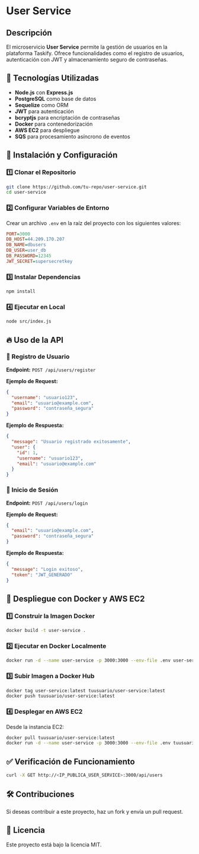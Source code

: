 # User Service

## Descripción
El microservicio **User Service** permite la gestión de usuarios en la plataforma Taskify. Ofrece funcionalidades como el registro de usuarios, autenticación con JWT y almacenamiento seguro de contraseñas.

## 🚀 Tecnologías Utilizadas
- **Node.js** con **Express.js**
- **PostgreSQL** como base de datos
- **Sequelize** como ORM
- **JWT** para autenticación
- **bcryptjs** para encriptación de contraseñas
- **Docker** para contenedorización
- **AWS EC2** para despliegue
- **SQS** para procesamiento asíncrono de eventos

## 📌 Instalación y Configuración
### 1️⃣ Clonar el Repositorio
```sh
git clone https://github.com/tu-repo/user-service.git
cd user-service
```

### 2️⃣ Configurar Variables de Entorno
Crear un archivo `.env` en la raíz del proyecto con los siguientes valores:
```ini
PORT=3000
DB_HOST=44.209.170.207
DB_NAME=dbusers
DB_USER=user_db
DB_PASSWORD=12345
JWT_SECRET=supersecretkey
```

### 3️⃣ Instalar Dependencias
```sh
npm install
```

### 4️⃣ Ejecutar en Local
```sh
node src/index.js
```

## 🔥 Uso de la API
### **📝 Registro de Usuario**
**Endpoint:** `POST /api/users/register`

**Ejemplo de Request:**
```json
{
  "username": "usuario123",
  "email": "usuario@example.com",
  "password": "contraseña_segura"
}
```

**Ejemplo de Respuesta:**
```json
{
  "message": "Usuario registrado exitosamente",
  "user": {
    "id": 1,
    "username": "usuario123",
    "email": "usuario@example.com"
  }
}
```

### **🔑 Inicio de Sesión**
**Endpoint:** `POST /api/users/login`

**Ejemplo de Request:**
```json
{
  "email": "usuario@example.com",
  "password": "contraseña_segura"
}
```

**Ejemplo de Respuesta:**
```json
{
  "message": "Login exitoso",
  "token": "JWT_GENERADO"
}
```

## 🐳 Despliegue con Docker y AWS EC2
### **1️⃣ Construir la Imagen Docker**
```sh
docker build -t user-service .
```

### **2️⃣ Ejecutar en Docker Localmente**
```sh
docker run -d --name user-service -p 3000:3000 --env-file .env user-service
```

### **3️⃣ Subir Imagen a Docker Hub**
```sh
docker tag user-service:latest tuusuario/user-service:latest
docker push tuusuario/user-service:latest
```

### **4️⃣ Desplegar en AWS EC2**
Desde la instancia EC2:
```sh
docker pull tuusuario/user-service:latest
docker run -d --name user-service -p 3000:3000 --env-file .env tuusuario/user-service:latest
```

## ✅ Verificación de Funcionamiento
```sh
curl -X GET http://<IP_PUBLICA_USER_SERVICE>:3000/api/users
```

## 🛠 Contribuciones
Si deseas contribuir a este proyecto, haz un fork y envía un pull request.

## 📜 Licencia
Este proyecto está bajo la licencia MIT.

